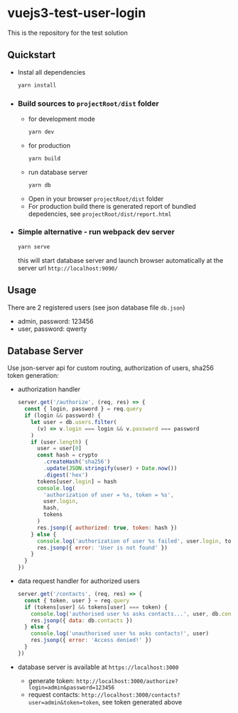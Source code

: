 # vuejs3-test-user-login

This is the repository for the test solution

## Quickstart

- Instal all dependencies
  ```bash
  yarn install
  ```
- ### Build sources to `projectRoot/dist` folder

  - for development mode
    ```bash
    yarn dev
    ```
  - for production
    ```bash
    yarn build
    ```
  - run database server
    ```bash
    yarn db
    ```
  - Open in your browser `projectRoot/dist` folder
  - For production build there is generated report of bundled depedencies, see `projectRoot/dist/report.html`

- ### Simple alternative - run webpack dev server
  ```bash
  yarn serve
  ```
  this will start database server and launch browser automatically at the server url `http://localhost:9090/`

## Usage

There are 2 registered users (see json database file `db.json`)

- admin, password: 123456
- user, password: qwerty

## Database Server

Use json-server api for custom routing, authorization of users, sha256 token generation:

- authorization handler
  ```javascript
  server.get('/authorize', (req, res) => {
    const { login, password } = req.query
    if (login && password) {
      let user = db.users.filter(
        (v) => v.login === login && v.password === password
      )
      if (user.length) {
        user = user[0]
        const hash = crypto
          .createHash('sha256')
          .update(JSON.stringify(user) + Date.now())
          .digest('hex')
        tokens[user.login] = hash
        console.log(
          'authorization of user = %s, token = %s',
          user.login,
          hash,
          tokens
        )
        res.jsonp({ authorized: true, token: hash })
      } else {
        console.log('authorization of user %s failed', user.login, tokens)
        res.jsonp({ error: 'User is not found' })
      }
    }
  })
  ```
- data request handler for authorized users

  ```javascript
  server.get('/contacts', (req, res) => {
    const { token, user } = req.query
    if (tokens[user] && tokens[user] === token) {
      console.log('authorised user %s asks contacts...', user, db.contacts)
      res.jsonp({ data: db.contacts })
    } else {
      console.log('unauthorised user %s asks contacts!', user)
      res.jsonp({ error: 'Access denied!' })
    }
  })
  ```

- database server is available at `https://localhost:3000`
  - generate token: `http://localhost:3000/authorize?login=admin&password=123456`
  - request contacts: `http://localhost:3000/contacts?user=admin&token=token`, see token generated above
